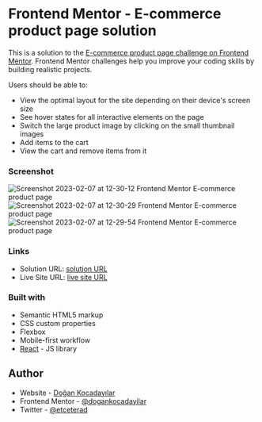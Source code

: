 # Frontend Mentor - E-commerce product page solution

This is a solution to the [E-commerce product page challenge on Frontend Mentor](https://www.frontendmentor.io/challenges/ecommerce-product-page-UPsZ9MJp6). Frontend Mentor challenges help you improve your coding skills by building realistic projects.

Users should be able to:

- View the optimal layout for the site depending on their device's screen size
- See hover states for all interactive elements on the page
- Switch the large product image by clicking on the small thumbnail images
- Add items to the cart
- View the cart and remove items from it

### Screenshot

![Screenshot 2023-02-07 at 12-30-12 Frontend Mentor E-commerce product page](https://user-images.githubusercontent.com/75983262/217205894-ac12334e-4ce4-4c48-a8ee-d3a5deb6039b.png)
![Screenshot 2023-02-07 at 12-30-29 Frontend Mentor E-commerce product page](https://user-images.githubusercontent.com/75983262/217205900-99c1480a-5717-43dd-a37a-9579b4804add.png)
![Screenshot 2023-02-07 at 12-29-54 Frontend Mentor E-commerce product page](https://user-images.githubusercontent.com/75983262/217205903-33078514-696f-4266-8f5f-0931e926a00e.png)

### Links

- Solution URL: [solution URL](https://github.com/dogankocadayilar/ecommerce-product-page)
- Live Site URL: [live site URL](https://dogankocadayilar.github.io/ecommerce-product-page/)

### Built with

- Semantic HTML5 markup
- CSS custom properties
- Flexbox
- Mobile-first workflow
- [React](https://reactjs.org/) - JS library

## Author

- Website - [Doğan Kocadayılar](https://github.com/dogankocadayilar)
- Frontend Mentor - [@dogankocadayilar](https://www.frontendmentor.io/profile/dogankocadayilar)
- Twitter - [@etceterad](https://www.twitter.com/etceterad)
